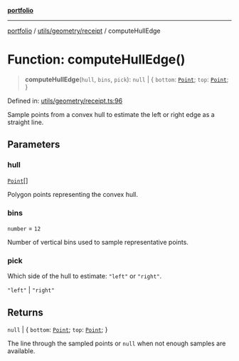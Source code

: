 [**portfolio**](../../../../README.md)

***

[portfolio](../../../../modules.md) / [utils/geometry/receipt](../README.md) / computeHullEdge

# Function: computeHullEdge()

> **computeHullEdge**(`hull`, `bins`, `pick`): `null` \| \{ `bottom`: [`Point`](../../basic/interfaces/Point.md); `top`: [`Point`](../../basic/interfaces/Point.md); \}

Defined in: [utils/geometry/receipt.ts:96](https://github.com/tnorlund/Portfolio/blob/2832e31679a96a0072d335c241e9fee4ea32b107/portfolio/utils/geometry/receipt.ts#L96)

Sample points from a convex hull to estimate the left or right edge
as a straight line.

## Parameters

### hull

[`Point`](../../basic/interfaces/Point.md)[]

Polygon points representing the convex hull.

### bins

`number` = `12`

Number of vertical bins used to sample representative
points.

### pick

Which side of the hull to estimate: `"left"` or
`"right"`.

`"left"` | `"right"`

## Returns

`null` \| \{ `bottom`: [`Point`](../../basic/interfaces/Point.md); `top`: [`Point`](../../basic/interfaces/Point.md); \}

The line through the sampled points or `null` when not
enough samples are available.
